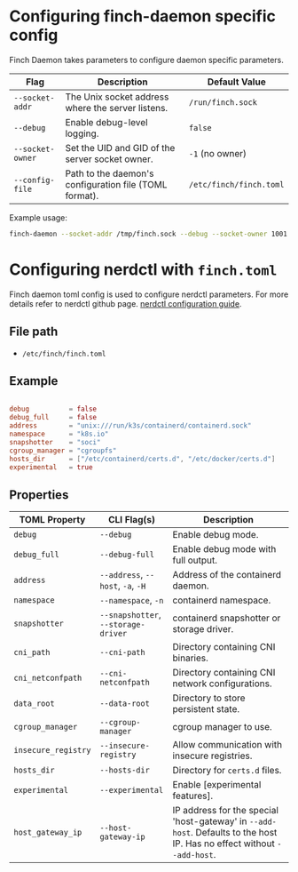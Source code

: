 
# Configuring finch-daemon specific config

Finch Daemon takes parameters to configure daemon specific parameters.

 **Flag**            | **Description**                                        | **Default Value**        |
|---------------------|--------------------------------------------------------|--------------------------|
| `--socket-addr`     | The Unix socket address where the server listens.      | `/run/finch.sock`        |
| `--debug`           | Enable debug-level logging.                            | `false`                  |
| `--socket-owner`    | Set the UID and GID of the server socket owner.        | `-1` (no owner)          |
| `--config-file`     | Path to the daemon's configuration file (TOML format). | `/etc/finch/finch.toml` |


Example usage:
```bash
finch-daemon --socket-addr /tmp/finch.sock --debug --socket-owner 1001 --config-file /path/to/config.toml
```

# Configuring nerdctl with `finch.toml`

Finch daemon toml config is used to configure nerdctl parameters. For more details refer to nerdctl github page. [nerdctl configuration guide](https://github.com/containerd/nerdctl/blob/main/docs/config.md).


## File path
- `/etc/finch/finch.toml`

## Example

```toml

debug          = false
debug_full     = false
address        = "unix:///run/k3s/containerd/containerd.sock"
namespace      = "k8s.io"
snapshotter    = "soci"
cgroup_manager = "cgroupfs"
hosts_dir      = ["/etc/containerd/certs.d", "/etc/docker/certs.d"]
experimental   = true
```

## Properties

| **TOML Property**   | **CLI Flag(s)**                         | **Description**                                                                                                            |
|---------------------|------------------------------------------|----------------------------------------------------------------------------------------------------------------------------|
| `debug`             | `--debug`                                | Enable debug mode.                                                                                                         |
| `debug_full`        | `--debug-full`                           | Enable debug mode with full output.                                                                                        |
| `address`           | `--address`, `--host`, `-a`, `-H`        | Address of the containerd daemon.                                                                                          |
| `namespace`         | `--namespace`, `-n`                      | containerd namespace.                                                                                                      |
| `snapshotter`       | `--snapshotter`, `--storage-driver`      | containerd snapshotter or storage driver.                                                                                  |
| `cni_path`          | `--cni-path`                             | Directory containing CNI binaries.                                                                                         |
| `cni_netconfpath`   | `--cni-netconfpath`                      | Directory containing CNI network configurations.                                                                           |
| `data_root`         | `--data-root`                            | Directory to store persistent state.                                                                                       |
| `cgroup_manager`    | `--cgroup-manager`                       | cgroup manager to use.                                                                                                     |
| `insecure_registry` | `--insecure-registry`                    | Allow communication with insecure registries.                                                                              |
| `hosts_dir`         | `--hosts-dir`                            | Directory for `certs.d` files.                                                                                             |
| `experimental`      | `--experimental`                         | Enable [experimental features].                                                                          |
| `host_gateway_ip`   | `--host-gateway-ip`                      | IP address for the special 'host-gateway' in `--add-host`. Defaults to the host IP. Has no effect without `--add-host`.     |

